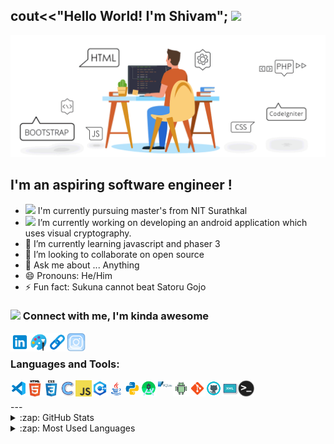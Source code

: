 <h2> cout<<"Hello World! I'm Shivam"; <img src="https://media.giphy.com/media/mGcNjsfWAjY5AEZNw6/giphy.gif" width="50"></h2>

 <img alt="GIF" src="https://github.com/fzd370/fzd370/blob/main/3.gif"/>


## I'm an aspiring software engineer !
- <img src="https://media.giphy.com/media/fYSnHlufseco8Fh93Z/giphy.gif" width="30"> I'm currently pursuing master's from NIT Surathkal
- <img src="https://media.giphy.com/media/WUlplcMpOCEmTGBtBW/giphy.gif" width="30"> I’m currently working on developing an android application which uses visual cryptography.
- 🌱 I’m currently learning javascript and phaser 3
- 👯 I’m looking to collaborate on open source
- 💬 Ask me about ... Anything
- 😄 Pronouns: He/Him
- ⚡ Fun fact: Sukuna cannot beat Satoru Gojo


### <img src="https://media.giphy.com/media/LnQjpWaON8nhr21vNW/giphy.gif" width="60"> Connect with me, I'm kinda awesome
[<img align="left" alt="kindaichi | LinkedIn" width="30px" src="https://github.com/fzd370/fzd370/blob/main/linkedin.png" />][linkedin]
[<img align="left" alt="kindaichi | LinkedIn" width="30px" src="https://github.com/fzd370/fzd370/blob/main/paint.png" />][artportfolio]
[<img align="left" alt="kindaichi | LinkedIn" width="30px" src="https://github.com/fzd370/fzd370/blob/main/link.png" />][blog]
[<img align="left" alt="kindaichi | LinkedIn" width="30px" src="https://github.com/fzd370/fzd370/blob/main/instagram.png" />][instagram]

<br />

### Languages and Tools:

[<img align="left" alt="Visual Studio Code" width="26px" src="https://github.com/fzd370/fzd370/blob/main/visual.png" />][linkedin]
[<img align="left" alt="HTML5" width="26px" src="https://raw.githubusercontent.com/github/explore/80688e429a7d4ef2fca1e82350fe8e3517d3494d/topics/html/html.png" />][linkedin]
[<img align="left" alt="CSS3" width="26px" src="https://raw.githubusercontent.com/github/explore/80688e429a7d4ef2fca1e82350fe8e3517d3494d/topics/css/css.png" />][linkedin]
[<img align="left" alt="C" width="26px" src="https://github.com/fzd370/fzd370/blob/main/c.png" />][linkedin]
[<img align="left" alt="JavaScript" width="26px" src="https://raw.githubusercontent.com/github/explore/80688e429a7d4ef2fca1e82350fe8e3517d3494d/topics/javascript/javascript.png" />][linkedin]
[<img align="left" alt="C++" width="26px" src="https://github.com/fzd370/fzd370/blob/main/c%2B%2B.png" />][linkedin]
[<img align="left" alt="Java" width="26px" src="https://github.com/fzd370/fzd370/blob/main/java.gif" />][linkedin]
[<img align="left" alt="python" width="26px" src="https://github.com/fzd370/fzd370/blob/main/python.gif" />][linkedin]
[<img align="left" alt="Android_Studio" width="26px" src="https://github.com/fzd370/fzd370/blob/main/studio.png" />][linkedin]
[<img align="left" alt="SQLite" width="26px" src="https://github.com/fzd370/fzd370/blob/main/sqlite.png" />][linkedin]
[<img align="left" alt="Android" width="26px" src="https://github.com/fzd370/fzd370/blob/main/android.png" />][linkedin]
[<img align="left" alt="Git" width="26px" src="https://github.com/fzd370/fzd370/blob/main/git.png" />][linkedin]
[<img align="left" alt="GitHub" width="26px" src="https://github.com/fzd370/fzd370/blob/main/github.gif" />][linkedin]
[<img align="left" alt="XML" width="26px" src="https://github.com/fzd370/fzd370/blob/main/xml.png" />][linkedin]
[<img align="left" alt="Terminal" width="26px" src="https://raw.githubusercontent.com/github/explore/80688e429a7d4ef2fca1e82350fe8e3517d3494d/topics/terminal/terminal.png" />][linkedin]

<br />
<br />
---

<details>
  <summary>:zap: GitHub Stats</summary>

  <img align="left" alt="Shivam's GitHub Stats" src="https://github-readme-stats.vercel.app/api?username=fzd370&show_icons=true&hide_border=true" />

</details>

<details>
  <summary>:zap: Most Used Languages</summary>

<img align="left" alt="Shivam's GitHub Top Languages" src="https://github-readme-stats.vercel.app/api/top-langs/?username=fzd370" />

</details>

[artportfolio]: https://shyomsketches.blogspot.com/
[instagram]: https://www.instagram.com/kindaichi_k/
[linkedin]: https://linkedin.com/in/ssk2
[blog]: https://orendainyou.blogspot.com/2022/09/venkat-panchapakesan-memorial.html
[here]: https://shyomsketches.blogspot.com/
